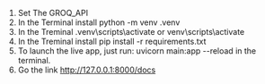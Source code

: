 1. Set The GROQ_API
2. In the Terminal install python -m venv .venv
3. In the Treminal .venv\scripts\activate or venv\scripts\activate
4. In the Treminal install pip install -r requirements.txt
5. To launch the live app, just run: uvicorn main:app --reload in the terminal.
6. Go the link http://127.0.0.1:8000/docs
